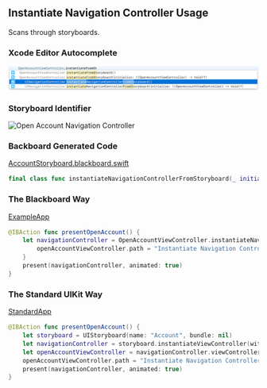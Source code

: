 ## Instantiate Navigation Controller Usage

Scans through storyboards.

### Xcode Editor Autocomplete

![Autocomplete Instantiate Navigation Controller From Storyboard](Images/AutocompleteInstantiateNavigationControllerFromStoryboard.png)

### Storyboard Identifier

![Open Account Navigation Controller](Images/StoryboardOpenAccountNavigationController.png)

### Backboard Generated Code

[AccountStoryboard.blackboard.swift](/ExampleApp/Source/Generated/AccountStoryboard.blackboard.swift)

```swift
final class func instantiateNavigationControllerFromStoryboard(_ initialize: ((_ openAccountViewController: OpenAccountViewController) -> Void)? = nil) -> UINavigationController
```

### The Blackboard Way

[ExampleApp](/ExampleApp/Source/AccountsTableViewController.swift#L99)
```swift
@IBAction func presentOpenAccount() {
    let navigationController = OpenAccountViewController.instantiateNavigationControllerFromStoryboard { openAccountViewController in
        openAccountViewController.path = "Instantiate Navigation Controller"
    }
    present(navigationController, animated: true)
}
```

### The Standard UIKit Way

[StandardApp](/StandardApp/Source/AccountsTableViewController.swift#L110)
```swift
@IBAction func presentOpenAccount() {
    let storyboard = UIStoryboard(name: "Account", bundle: nil)
    let navigationController = storyboard.instantiateViewController(withIdentifier: "OpenAccountNavigationController") as! UINavigationController
    let openAccountViewController = navigationController.viewControllers.first as! OpenAccountViewController
    openAccountViewController.path = "Instantiate Navigation Controller"
    present(navigationController, animated: true)
}
```
